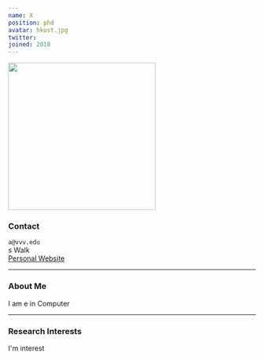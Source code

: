 ```yaml
---
name: X
position: phd
avatar: hkust.jpg
twitter:
joined: 2018
---
```


<img width="300" src="{{site.baseurl}}/images/people/{{page.avatar}}" data-action="zoom">

### Contact

<i class="fa fa-envelope-o"></i>  `a@vvv.edu`<br>
<i class="fa fa-building"></i> s Walk <br>
 [Personal Website](https://xxx.github.io/)

<hr>

### About Me 

I am e in Computer 
<hr>

### Research Interests

I'm interest
